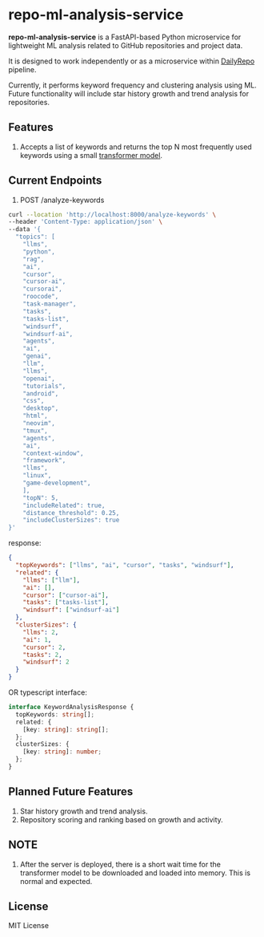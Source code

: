 # repo-ml-analysis-service

**repo-ml-analysis-service** is a FastAPI-based Python microservice for lightweight
ML analysis related to GitHub repositories and project data.

It is designed to work independently or as a microservice within
[DailyRepo](https://github.com/tianpai/dailyrepo) pipeline.

Currently, it performs keyword frequency and clustering analysis using ML.
Future functionality will include star history growth and trend analysis for
repositories.

## Features

1. Accepts a list of keywords and returns the top N most frequently used
   keywords using a small [transformer model](<https://en.wikipedia.org/wiki/Transformer_(deep_learning_architecture)>).

## Current Endpoints

1. POST /analyze-keywords

```bash
curl --location 'http://localhost:8000/analyze-keywords' \
--header 'Content-Type: application/json' \
--data '{
  "topics": [
    "llms",
    "python",
    "rag",
    "ai",
    "cursor",
    "cursor-ai",
    "cursorai",
    "roocode",
    "task-manager",
    "tasks",
    "tasks-list",
    "windsurf",
    "windsurf-ai",
    "agents",
    "ai",
    "genai",
    "llm",
    "llms",
    "openai",
    "tutorials",
    "android",
    "css",
    "desktop",
    "html",
    "neovim",
    "tmux",
    "agents",
    "ai",
    "context-window",
    "framework",
    "llms",
    "linux",
    "game-development",
    ],
    "topN": 5,
    "includeRelated": true,
    "distance_threshold": 0.25,
    "includeClusterSizes": true
}'
```

response:

```json
{
  "topKeywords": ["llms", "ai", "cursor", "tasks", "windsurf"],
  "related": {
    "llms": ["llm"],
    "ai": [],
    "cursor": ["cursor-ai"],
    "tasks": ["tasks-list"],
    "windsurf": ["windsurf-ai"]
  },
  "clusterSizes": {
    "llms": 2,
    "ai": 1,
    "cursor": 2,
    "tasks": 2,
    "windsurf": 2
  }
}
```

OR typescript interface:

```typescript
interface KeywordAnalysisResponse {
  topKeywords: string[];
  related: {
    [key: string]: string[];
  };
  clusterSizes: {
    [key: string]: number;
  };
}
```

## Planned Future Features

1. Star history growth and trend analysis.
2. Repository scoring and ranking based on growth and activity.

## NOTE

1. After the server is deployed, there is a short wait time for the transformer
   model to be downloaded and loaded into memory. This is normal and expected.

## License

MIT License

```

```
